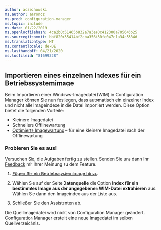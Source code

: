 ```yaml
---
author: aczechowski
ms.author: aaroncz
ms.prod: configuration-manager
ms.topic: include
ms.date: 01/22/2019
ms.openlocfilehash: 4ca2b0d51465b832a7a3ee0c412300a705643b25
ms.sourcegitcommit: bbf820c35414bf2cba356f30fe047c1a34c5384d
ms.translationtype: HT
ms.contentlocale: de-DE
ms.lasthandoff: 04/21/2020
ms.locfileid: "81699328"
---
```

## <a name="import-a-single-index-of-an-os-image"></a><a name="bkmk_index"></a> Importieren eines einzelnen Indexes für ein Betriebssystemimage
<!--3719699-->

Beim Importieren einer Windows-Imagedatei (WIM) in Configuration Manager können Sie nun festlegen, dass automatisch ein einzelner Index und nicht alle Imageindexe in die Datei importiert werden. Diese Option bietet die folgenden Vorteile:

- Kleinere Imagedatei  
- Schnellere Offlinewartung  
- [Optimierte Imagewartung](#bkmk_resetbase) – für eine kleinere Imagedatei nach der Offlinewartung  


### <a name="try-it-out"></a>Probieren Sie es aus!

Versuchen Sie, die Aufgaben fertig zu stellen. Senden Sie uns dann Ihr [Feedback](../../../../understand/find-help.md#product-feedback) mit Ihrer Meinung zu dem Feature.

1. [Fügen Sie ein Betriebssystemimage hinzu](../../../../../osd/get-started/manage-operating-system-images.md#BKMK_AddOSImages).  

2. Wählen Sie auf der Seite **Datenquelle** die Option **Index für ein bestimmtes Image aus der angegebenen WIM-Datei extrahieren** aus. Wählen Sie dann den Imageindex aus der Liste aus.  

3. Schließen Sie den Assistenten ab.

Die Quellimagedatei wird nicht von Configuration Manager geändert. Configuration Manager erstellt eine neue Imagedatei im selben Quellverzeichnis. 

